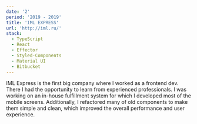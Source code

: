 ```yaml
---
date: '2'
period: '2019 - 2019'
title: 'IML EXPRESS'
url: 'http://iml.ru/'
stack:
  - TypeScript
  - React
  - Effector
  - Styled-Components
  - Material UI
  - Bitbucket
---
```


IML Express is the first big company where I worked as a frontend dev. There I had the opportunity to learn from experienced professionals. I was working on an in-house fulfillment system for which I developed most of the mobile screens. Additionally, I refactored many of old components to make them simple and clean, which improved the overall performance and user experience.

